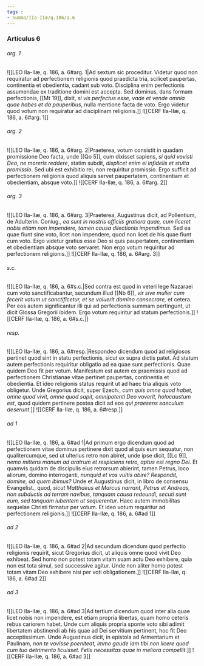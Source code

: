 ```yaml
---
tags : 
- Summa/IIa-IIæ/q.186/a.6
---
```


### Articulus 6

###### arg. 1
![[LEO IIa-IIæ, q. 186, a. 6#arg. 1|Ad sextum sic proceditur. Videtur quod non requiratur ad perfectionem religionis quod praedicta tria, scilicet paupertas, continentia et obedientia, cadant sub voto. Disciplina enim perfectionis assumendae ex traditione domini est accepta. Sed dominus, dans formam perfectionis, [[Mt 19]], dixit, *si vis perfectus esse, vade et vende omnia quae habes et da pauperibus*, nulla mentione facta de voto. Ergo videtur quod votum non requiratur ad disciplinam religionis.]]
![[CERF IIa-IIæ, q. 186, a. 6#arg. 1]]

###### arg. 2
![[LEO IIa-IIæ, q. 186, a. 6#arg. 2|Praeterea, votum consistit in quadam promissione Deo facta, unde [[Qo 5]], cum dixisset sapiens, *si quid vovisti Deo, ne moreris reddere*, statim subdit, *displicet enim ei infidelis et stulta promissio*. Sed ubi est exhibitio rei, non requiritur promissio. Ergo sufficit ad perfectionem religionis quod aliquis servet paupertatem, continentiam et obedientiam, absque voto.]]
![[CERF IIa-IIæ, q. 186, a. 6#arg. 2]]

###### arg. 3
![[LEO IIa-IIæ, q. 186, a. 6#arg. 3|Praeterea, Augustinus dicit, ad Pollentium, de Adulterin. Coniug., *ea sunt in nostris officiis gratiora quae, cum liceret nobis etiam non impendere, tamen causa dilectionis impendimus*. Sed ea quae fiunt sine voto, licet non impendere, quod non licet de his quae fiunt cum voto. Ergo videtur gratius esse Deo si quis paupertatem, continentiam et obedientiam absque voto servaret. Non ergo votum requiritur ad perfectionem religionis.]]
![[CERF IIa-IIæ, q. 186, a. 6#arg. 3]]

###### s.c.
![[LEO IIa-IIæ, q. 186, a. 6#s.c.|Sed contra est quod in veteri lege Nazaraei cum voto sanctificabantur, secundum illud [[Nb 6]], *vir sive mulier cum fecerit votum ut sanctificetur, et se voluerit domino consecrare,* et cetera. Per eos autem significantur illi qui ad perfectionis summam pertingunt, ut dicit Glossa Gregorii ibidem. Ergo votum requiritur ad statum perfectionis.]]
![[CERF IIa-IIæ, q. 186, a. 6#s.c.]]

###### resp.
![[LEO IIa-IIæ, q. 186, a. 6#resp.|Respondeo dicendum quod ad religiosos pertinet quod sint in statu perfectionis, sicut ex supra dictis patet. Ad statum autem perfectionis requiritur obligatio ad ea quae sunt perfectionis. Quae quidem Deo fit per votum. Manifestum est autem ex praemissis quod ad perfectionem Christianae vitae pertinet paupertas, continentia et obedientia. Et ideo religionis status requirit ut ad haec tria aliquis voto obligetur. Unde Gregorius dicit, super Ezech., *cum quis omne quod habet, omne quod vivit, omne quod sapit, omnipotenti Deo voverit, holocaustum est*, quod quidem pertinere postea dicit ad eos *qui praesens saeculum deserunt*.]]
![[CERF IIa-IIæ, q. 186, a. 6#resp.]]

###### ad 1
![[LEO IIa-IIæ, q. 186, a. 6#ad 1|Ad primum ergo dicendum quod ad perfectionem vitae dominus pertinere dixit quod aliquis eum sequatur, non qualitercumque, sed ut ulterius retro non abiret, unde ipse dicit, [[Lc 9]], *nemo mittens manum ad aratrum et respiciens retro, aptus est regno Dei*. Et quamvis quidam de discipulis eius retrorsum abierint, tamen Petrus, loco aliorum, domino interroganti, *nunquid et vos vultis abire? Respondit, domine, ad quem ibimus?* Unde et Augustinus dicit, in libro de consensu Evangelist., quod, *sicut Matthaeus et Marcus narrant, Petrus et Andreas, non subductis ad terram navibus, tanquam causa redeundi, secuti sunt eum, sed tanquam iubentem ut sequerentur*. Haec autem immobilitas sequelae Christi firmatur per votum. Et ideo votum requiritur ad perfectionem religionis.]]
![[CERF IIa-IIæ, q. 186, a. 6#ad 1]]

###### ad 2
![[LEO IIa-IIæ, q. 186, a. 6#ad 2|Ad secundum dicendum quod perfectio religionis requirit, sicut Gregorius dicit, ut aliquis omne quod vivit Deo exhibeat. Sed homo non potest totam vitam suam actu Deo exhibere, quia non est tota simul, sed successive agitur. Unde non aliter homo potest totam vitam Deo exhibere nisi per voti obligationem.]]
![[CERF IIa-IIæ, q. 186, a. 6#ad 2]]

###### ad 3
![[LEO IIa-IIæ, q. 186, a. 6#ad 3|Ad tertium dicendum quod inter alia quae licet nobis non impendere, est etiam propria libertas, quam homo ceteris rebus cariorem habet. Unde cum aliquis propria sponte voto sibi adimit libertatem abstinendi ab his quae ad Dei servitium pertinent, hoc fit Deo acceptissimum. Unde Augustinus dicit, in epistola ad Armentarium et Paulinam, *non te vovisse poeniteat, immo gaude iam tibi non licere quod cum tuo detrimento licuisset. Felix necessitas quae in meliora compellit*.]]
![[CERF IIa-IIæ, q. 186, a. 6#ad 3]]

